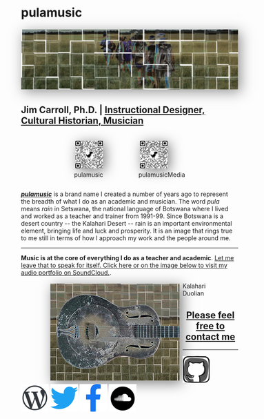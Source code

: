 # pulamusic

<img src="assets/Walking-Central-Kalahari-solarized-tiles-strip.png" alt="Walking through the Central Kalahari Game Reserve" style="margin: 0.2em auto; box-shadow: 0.4em 0.4em 2em rgba(45, 45, 45, 0.5);" class="feature-img">

## Jim Carroll, Ph.D. | [Instructional Designer, Cultural Historian, Musician](https://github.com/pulamusic)

<div class="qr-images" style="display: flex; flex-direction: row; justify-content: center; flex-wrap: wrap; width: 100%">
  <figure>
    <img src="assets/qrcode_github.com_pulamusic-65x65.png" alt="pulamusic GitHub QR code" style="margin: 0.2em; box-shadow: 0.4em 0.4em 2em rgba(45, 45, 45, 0.6); width: 64px; height: auto;" class="pulamusic-qr-code">
    <figcaption>pulamusic</figcaption>
  </figure>
  <figure>
    <img src="assets/qrcode_github.com_pulamusicMedia-65x65.png" alt="pulamusicMedia GitHub QR code" style="margin: 0.2em; box-shadow: 0.4em 0.4em 2em rgba(45, 45, 45, 0.6); width: 64px; height: auto;" class="pulamusic-qr-code">
    <figcaption>pulamusicMedia</figcaption>
  </figure>
</div>


[***pulamusic***](pulamusic.com) is a brand name I created a number of years ago to represent the breadth of what I do as an academic and musician. The word *pula* means *rain* in Setswana, the national language of Botswana where I lived and worked as a teacher and trainer from 1991-99. Since Botswana is a desert country -- the Kalahari Desert -- rain is an important environmental element, bringing life and luck and prosperity. It is an image that rings true to me still in terms of how I approach my work and the people around me.

---

**Music is at the core of everything I do as a teacher and academic**. [Let me leave that to speak for itself. Click here or on the image below to visit my audio portfolio on SoundCloud.](https://soundcloud.com/pulamusic).

<figure>
  <a href="https://soundcloud.com/pulamusic" target="_blank">
    <img src="assets/kalahari-duolian-thumbnail.png" alt="Kalahari Duolian" align="left" style="margin: 0.2em 0.5em 0.2em 2em; box-shadow: 0.4em 0.4em 2em rgba(45, 45, 45, 0.6);" class="soundcloud-img">
  </a>
  <figcaption>Kalahari Duolian</figcaption>
</figure>

<a href="mailto:contact@pulamusic.com"><h2 align="center">Please feel free to contact me</h2></a>

---

[![GitHub](assets/github_alt_icon_64px.png)](https://pulamusic.github.io)
[![Wordpress](assets/wordpress_icon_64px.png)](https://pulablog.com/)
[![Twitter](assets/twitter_icon_64px.png)](https://twitter.com/pulamusic)
[![Facebook](assets/facebook_icon_64px.png)](https://www.facebook.com/PulaBlog)
[![Soundcloud](assets/soundcloud_icon_64px.png)](https://soundcloud.com/pulamusic)
